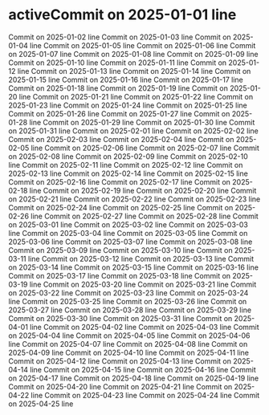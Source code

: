 # activeCommit on 2025-01-01 line
Commit on 2025-01-02 line
Commit on 2025-01-03 line
Commit on 2025-01-04 line
Commit on 2025-01-05 line
Commit on 2025-01-06 line
Commit on 2025-01-07 line
Commit on 2025-01-08 line
Commit on 2025-01-09 line
Commit on 2025-01-10 line
Commit on 2025-01-11 line
Commit on 2025-01-12 line
Commit on 2025-01-13 line
Commit on 2025-01-14 line
Commit on 2025-01-15 line
Commit on 2025-01-16 line
Commit on 2025-01-17 line
Commit on 2025-01-18 line
Commit on 2025-01-19 line
Commit on 2025-01-20 line
Commit on 2025-01-21 line
Commit on 2025-01-22 line
Commit on 2025-01-23 line
Commit on 2025-01-24 line
Commit on 2025-01-25 line
Commit on 2025-01-26 line
Commit on 2025-01-27 line
Commit on 2025-01-28 line
Commit on 2025-01-29 line
Commit on 2025-01-30 line
Commit on 2025-01-31 line
Commit on 2025-02-01 line
Commit on 2025-02-02 line
Commit on 2025-02-03 line
Commit on 2025-02-04 line
Commit on 2025-02-05 line
Commit on 2025-02-06 line
Commit on 2025-02-07 line
Commit on 2025-02-08 line
Commit on 2025-02-09 line
Commit on 2025-02-10 line
Commit on 2025-02-11 line
Commit on 2025-02-12 line
Commit on 2025-02-13 line
Commit on 2025-02-14 line
Commit on 2025-02-15 line
Commit on 2025-02-16 line
Commit on 2025-02-17 line
Commit on 2025-02-18 line
Commit on 2025-02-19 line
Commit on 2025-02-20 line
Commit on 2025-02-21 line
Commit on 2025-02-22 line
Commit on 2025-02-23 line
Commit on 2025-02-24 line
Commit on 2025-02-25 line
Commit on 2025-02-26 line
Commit on 2025-02-27 line
Commit on 2025-02-28 line
Commit on 2025-03-01 line
Commit on 2025-03-02 line
Commit on 2025-03-03 line
Commit on 2025-03-04 line
Commit on 2025-03-05 line
Commit on 2025-03-06 line
Commit on 2025-03-07 line
Commit on 2025-03-08 line
Commit on 2025-03-09 line
Commit on 2025-03-10 line
Commit on 2025-03-11 line
Commit on 2025-03-12 line
Commit on 2025-03-13 line
Commit on 2025-03-14 line
Commit on 2025-03-15 line
Commit on 2025-03-16 line
Commit on 2025-03-17 line
Commit on 2025-03-18 line
Commit on 2025-03-19 line
Commit on 2025-03-20 line
Commit on 2025-03-21 line
Commit on 2025-03-22 line
Commit on 2025-03-23 line
Commit on 2025-03-24 line
Commit on 2025-03-25 line
Commit on 2025-03-26 line
Commit on 2025-03-27 line
Commit on 2025-03-28 line
Commit on 2025-03-29 line
Commit on 2025-03-30 line
Commit on 2025-03-31 line
Commit on 2025-04-01 line
Commit on 2025-04-02 line
Commit on 2025-04-03 line
Commit on 2025-04-04 line
Commit on 2025-04-05 line
Commit on 2025-04-06 line
Commit on 2025-04-07 line
Commit on 2025-04-08 line
Commit on 2025-04-09 line
Commit on 2025-04-10 line
Commit on 2025-04-11 line
Commit on 2025-04-12 line
Commit on 2025-04-13 line
Commit on 2025-04-14 line
Commit on 2025-04-15 line
Commit on 2025-04-16 line
Commit on 2025-04-17 line
Commit on 2025-04-18 line
Commit on 2025-04-19 line
Commit on 2025-04-20 line
Commit on 2025-04-21 line
Commit on 2025-04-22 line
Commit on 2025-04-23 line
Commit on 2025-04-24 line
Commit on 2025-04-25 line
